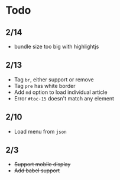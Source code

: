 # Todo

## 2/14
- bundle size too big with highlightjs

## 2/13
- Tag `br`, either support or remove
- Tag `pre` has white border
- Add `md` option to load individual article
- Error `#toc-15` doesn't match any element

## 2/10
- Load menu from `json`

## 2/3
- ~~Support mobile display~~
- ~~Add babel support~~


